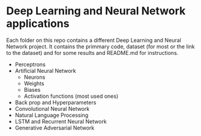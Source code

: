 # Deep Learning and Neural Network applications 


Each folder on this repo contains a different Deep Learning and Neural Network project. It contains the primmary code, dataset (for most or the link to the dataset) and for some results and README.md for instructions. 

- Perceptrons 
- Artificial Neural Network
  - Neurons
  - Weights
  - Biases
  - Activation functions (most used ones) 
- Back prop and Hyperparameters
- Convolutional Neural Network
- Natural Language Processing
- LSTM and Recurrent Neural Network
- Generative Adversarial Network 

